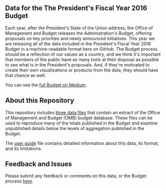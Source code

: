 ## Data for the The President's Fiscal Year 2016 Budget
Each year, after the President's State of the Union address, the Office of Management and Budget releases the Administration's Budget, offering proposals on key priorities and newly announced initiatives. This year we are releasing all of the data included in the President's Fiscal Year 2016 Budget in a machine-readable format here on GitHub. The Budget process should be a reflection of our values as a country, and we think it's important that members of the public have as many tools at their disposal as possible to see what is in the President's proposals. And, if they're motivated to create their own visualizations or products from the data, they should have that chance as well.

You can see the [full Budget on Medium](http://go.wh.gov/2016budget).

## About this Repository

This repository includes [three data files](data) that contain an extract of the Office of Management and Budget (OMB) budget database.  These files can be used to reproduce many of the totals published in the Budget and examine unpublished details below the levels of aggregation published in the Budget.

The [user guide](USER_GUIDE.md) file contains detailed information about this data, its format, and its limitations.

## Feedback and Issues
Please submit any feedback or comments on this data, or the Budget process [here](http://wh.gov/feedback/budget-data).
